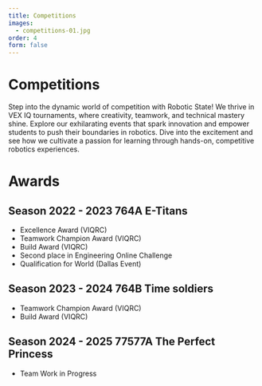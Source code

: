 ```yaml
---
title: Competitions
images:
  - competitions-01.jpg
order: 4
form: false
---
```

# Competitions

Step into the dynamic world of competition with Robotic State!
We thrive in VEX IQ tournaments, where creativity, teamwork, and technical mastery shine. Explore our exhilarating events that spark innovation and empower students to push their boundaries in robotics. 
Dive into the excitement and see how we cultivate a passion for learning through hands-on, competitive robotics experiences.

# Awards

## Season 2022 - 2023 764A E-Titans
- Excellence Award  (VIQRC)
- Teamwork Champion Award (VIQRC)
- Build Award (VIQRC)
- Second place in Engineering Online Challenge 
- Qualification for World (Dallas Event)

## Season 2023 - 2024 764B Time soldiers
- Teamwork Champion Award (VIQRC)
- Build Award (VIQRC)

## Season 2024 - 2025 77577A The Perfect Princess
- Team Work in Progress

